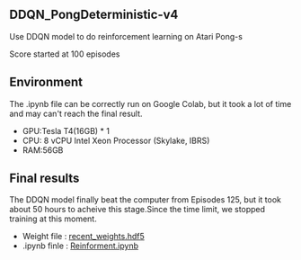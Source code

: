 ## DDQN_PongDeterministic-v4
Use DDQN model to do reinforcement learning on Atari Pong-s

Score started at 100 episodes
## Environment
The .ipynb file can be correctly run on Google Colab, but it took a lot of time and may can't reach the final result.
* GPU:Tesla T4(16GB) * 1
* CPU: 8 vCPU Intel Xeon Processor (Skylake, IBRS)
* RAM:56GB

## Final results
The DDQN model finally beat the computer from Episodes 125, but it took about 50 hours to acheive this stage.Since the time limit, we stopped training at this moment.
* Weight file :  [recent_weights.hdf5](recent_weights.hdf5)
* .ipynb finle : [Reinforment.ipynb](Reinforment.ipynb)
